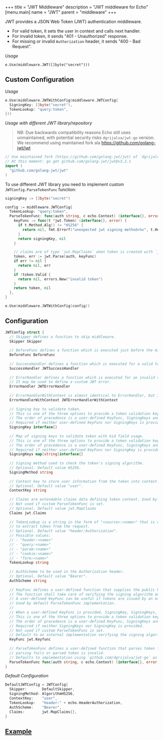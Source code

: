 +++
title = "JWT Middleware"
description = "JWT middleware for Echo"
[menu.main]
  name = "JWT"
  parent = "middleware"
+++

JWT provides a JSON Web Token (JWT) authentication middleware.

- For valid token, it sets the user in context and calls next handler.
- For invalid token, it sends "401 - Unauthorized" response.
- For missing or invalid `Authorization` header, it sends "400 - Bad Request".

*Usage*

`e.Use(middleware.JWT([]byte("secret")))`

## Custom Configuration

*Usage*

```go
e.Use(middleware.JWTWithConfig(middleware.JWTConfig{
  SigningKey: []byte("secret"),
  TokenLookup: "query:token",
}))
```

*Usage with different JWT library/repository*

> NB: Due backwards compatibility reasons Echo still uses unmaintained, with potential security risks `dgrijalva/jwt-go` version. We recommend using maintained fork ala https://github.com/golang-jwt/jwt

```go
// Use maintained fork (https://github.com/golang-jwt/jwt) of `dgrijalva/jwt-go` instead
// At this moment: go get github.com/golang-jwt/jwt@v3.2.1
import (
  "github.com/golang-jwt/jwt"
)
```

To use different JWT library you need to implement custom `JWTConfig.ParseTokenFunc` function:
```go
signingKey := []byte("secret")

config := middleware.JWTConfig{
  TokenLookup: "query:token",
  ParseTokenFunc: func(auth string, c echo.Context) (interface{}, error) {
    keyFunc := func(t *jwt.Token) (interface{}, error) {
      if t.Method.Alg() != "HS256" {
        return nil, fmt.Errorf("unexpected jwt signing method=%v", t.Header["alg"])
      }
      return signingKey, nil
    }

    // claims are of type `jwt.MapClaims` when token is created with `jwt.Parse`
    token, err := jwt.Parse(auth, keyFunc)
    if err != nil {
      return nil, err
    }
    if !token.Valid {
      return nil, errors.New("invalid token")
    }
    return token, nil
  },
}

e.Use(middleware.JWTWithConfig(config))
```

## Configuration

```go
JWTConfig struct {
  // Skipper defines a function to skip middleware.
  Skipper Skipper
  
  // BeforeFunc defines a function which is executed just before the middleware.
  BeforeFunc BeforeFunc
  
  // SuccessHandler defines a function which is executed for a valid token.
  SuccessHandler JWTSuccessHandler
  
  // ErrorHandler defines a function which is executed for an invalid token.
  // It may be used to define a custom JWT error.
  ErrorHandler JWTErrorHandler
  
  // ErrorHandlerWithContext is almost identical to ErrorHandler, but it's passed the current context.
  ErrorHandlerWithContext JWTErrorHandlerWithContext
  
  // Signing key to validate token.
  // This is one of the three options to provide a token validation key.
  // The order of precedence is a user-defined KeyFunc, SigningKeys and SigningKey.
  // Required if neither user-defined KeyFunc nor SigningKeys is provided.
  SigningKey interface{}
  
  // Map of signing keys to validate token with kid field usage.
  // This is one of the three options to provide a token validation key.
  // The order of precedence is a user-defined KeyFunc, SigningKeys and SigningKey.
  // Required if neither user-defined KeyFunc nor SigningKey is provided.
  SigningKeys map[string]interface{}
  
  // Signing method used to check the token's signing algorithm.
  // Optional. Default value HS256.
  SigningMethod string
  
  // Context key to store user information from the token into context.
  // Optional. Default value "user".
  ContextKey string
  
  // Claims are extendable claims data defining token content. Used by default ParseTokenFunc implementation.
  // Not used if custom ParseTokenFunc is set.
  // Optional. Default value jwt.MapClaims
  Claims jwt.Claims
  
  // TokenLookup is a string in the form of "<source>:<name>" that is used
  // to extract token from the request.
  // Optional. Default value "header:Authorization".
  // Possible values:
  // - "header:<name>"
  // - "query:<name>"
  // - "param:<name>"
  // - "cookie:<name>"
  // - "form:<name>"
  TokenLookup string
  
  // AuthScheme to be used in the Authorization header.
  // Optional. Default value "Bearer".
  AuthScheme string
  
  // KeyFunc defines a user-defined function that supplies the public key for a token validation.
  // The function shall take care of verifying the signing algorithm and selecting the proper key.
  // A user-defined KeyFunc can be useful if tokens are issued by an external party.
  // Used by default ParseTokenFunc implementation.
  //
  // When a user-defined KeyFunc is provided, SigningKey, SigningKeys, and SigningMethod are ignored.
  // This is one of the three options to provide a token validation key.
  // The order of precedence is a user-defined KeyFunc, SigningKeys and SigningKey.
  // Required if neither SigningKeys nor SigningKey is provided.
  // Not used if custom ParseTokenFunc is set.
  // Default to an internal implementation verifying the signing algorithm and selecting the proper key.
  KeyFunc jwt.Keyfunc
  
  // ParseTokenFunc defines a user-defined function that parses token from given auth. Returns an error when token
  // parsing fails or parsed token is invalid.
  // Defaults to implementation using `github.com/dgrijalva/jwt-go` as JWT implementation library
  ParseTokenFunc func(auth string, c echo.Context) (interface{}, error)
}
```

*Default Configuration*

```go
DefaultJWTConfig = JWTConfig{
  Skipper:       DefaultSkipper,
  SigningMethod: AlgorithmHS256,
  ContextKey:    "user",
  TokenLookup:   "header:" + echo.HeaderAuthorization,
  AuthScheme:    "Bearer",
  Claims:        jwt.MapClaims{},
}
```

## [Example](/cookbook/jwt)
